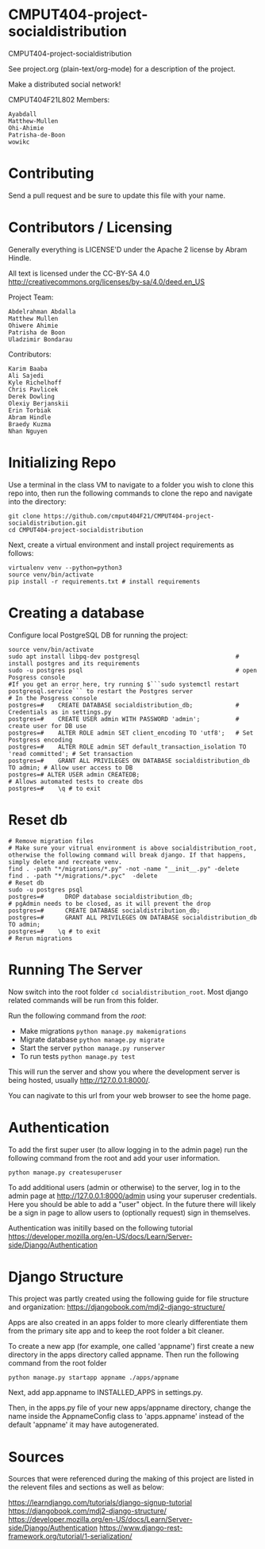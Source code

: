 # CMPUT404-project-socialdistribution

CMPUT404-project-socialdistribution

See project.org (plain-text/org-mode) for a description of the project.

Make a distributed social network!

CMPUT404F21L802 Members:

    Ayabdall
    Matthew-Mullen
    Ohi-Ahimie
    Patrisha-de-Boon
    wowikc

# Contributing

Send a pull request and be sure to update this file with your name.

# Contributors / Licensing

Generally everything is LICENSE'D under the Apache 2 license by Abram Hindle.

All text is licensed under the CC-BY-SA 4.0 http://creativecommons.org/licenses/by-sa/4.0/deed.en_US

Project Team:

    Abdelrahman Abdalla
    Matthew Mullen
    Ohiwere Ahimie
    Patrisha de Boon
    Uladzimir Bondarau

Contributors:

    Karim Baaba
    Ali Sajedi
    Kyle Richelhoff
    Chris Pavlicek
    Derek Dowling
    Olexiy Berjanskii
    Erin Torbiak
    Abram Hindle
    Braedy Kuzma
    Nhan Nguyen 

# Initializing Repo

Use a terminal in the class VM to navigate to a folder you wish to clone this repo into, then run the following commands to clone the repo and navigate into the directory:

```
git clone https://github.com/cmput404F21/CMPUT404-project-socialdistribution.git 
cd CMPUT404-project-socialdistribution
```

Next, create a virtual environment and install project requirements as follows:

```
virtualenv venv --python=python3
source venv/bin/activate
pip install -r requirements.txt # install requirements
```

# Creating a database

Configure local PostgreSQL DB for running the project:

```
source venv/bin/activate
sudo apt install libpq-dev postgresql                           # install postgres and its requirements
sudo -u postgres psql                                           # open Posgress console
#If you get an error here, try running $```sudo systemctl restart postgresql.service``` to restart the Postgres server
# In the Posgress console
postgres=#    CREATE DATABASE socialdistribution_db;            # Credentials as in settings.py
postgres=#    CREATE USER admin WITH PASSWORD 'admin';          # create user for DB use
postgres=#    ALTER ROLE admin SET client_encoding TO 'utf8';   # Set Postgress encoding
postgres=#    ALTER ROLE admin SET default_transaction_isolation TO 'read committed'; # Set transaction
postgres=#    GRANT ALL PRIVILEGES ON DATABASE socialdistribution_db TO admin; # Allow user access to DB
postgres=# ALTER USER admin CREATEDB; 
# Allows automated tests to create dbs
postgres=#    \q # to exit
```

# Reset db
```
# Remove migration files
# Make sure your vitrual environment is above socialdistribution_root, otherwise the following command will break django. If that happens, simply delete and recreate venv.
find . -path "*/migrations/*.py" -not -name "__init__.py" -delete
find . -path "*/migrations/*.pyc"  -delete
# Reset db
sudo -u postgres psql   
postgres=#      DROP database socialdistribution_db;
# pgAdmin needs to be closed, as it will prevent the drop
postgres=#      CREATE DATABASE socialdistribution_db;
postgres=#      GRANT ALL PRIVILEGES ON DATABASE socialdistribution_db TO admin;
postgres=#    \q # to exit
# Rerun migrations
```

# Running The Server

Now switch into the root folder ```cd socialdistribution_root```. Most django related commands will be run from this folder.

Run the following command from the _root_:

- Make migrations `python manage.py makemigrations`
- Migrate database `python manage.py migrate`
- Start the server `python manage.py runserver`
- To run tests `python manage.py test`


This will run the server and show you where the development server is being hosted, usually  http://127.0.0.1:8000/.

You can nagivate to this url from your web browser to see the home page.

# Authentication

To add the first super user (to allow logging in to the admin page) run the following command from the root and add your user information. 

```
python manage.py createsuperuser
```

To add additional users (admin or otherwise) to the server, log in to the admin page at http://127.0.0.1:8000/admin using your superuser credentials. Here you should be able to add a "user" object. In the future there will likely be a sign in page to allow users to (optionally request) sign in themselves.

Authentication was initilly based on the following tutorial
https://developer.mozilla.org/en-US/docs/Learn/Server-side/Django/Authentication

# Django Structure

This project was partly created using the following guide for file structure and organization: 
https://djangobook.com/mdj2-django-structure/

Apps are also created in an apps folder to more clearly differentiate them from the primary site app 
and to keep the root folder a bit cleaner.

To create a new app (for example, one called 'appname') first create a new directory in the apps directory called appname. Then run the following command from the root folder

```
python manage.py startapp appname ./apps/appname
```

Next, add app.appname to INSTALLED_APPS in settings.py. 

Then, in the apps.py file of your new apps/appname directory, change the name inside the AppnameConfig class to 'apps.appname' instead of the default 'appname' it may have autogenerated.

# Sources

Sources that were referenced during the making of this project are listed in the relevent files and sections as well as below:

https://learndjango.com/tutorials/django-signup-tutorial
https://djangobook.com/mdj2-django-structure/
https://developer.mozilla.org/en-US/docs/Learn/Server-side/Django/Authentication
https://www.django-rest-framework.org/tutorial/1-serialization/
